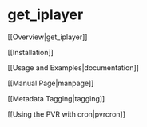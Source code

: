 <h1>get_iplayer</h1>

[[Overview|get_iplayer]]

[[Installation]]

[[Usage and Examples|documentation]]

[[Manual Page|manpage]]

[[Metadata Tagging|tagging]]

[[Using the PVR with cron|pvrcron]]

